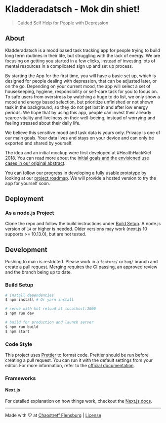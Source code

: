 # Kladderadatsch - Mok din shiet!

> Guided Self Help for People with Depression

## About

Kladderadatsch is a mood based task tracking app for people trying to build long term routines in their life, but struggling with the lack of energy.
We are focusing on getting you started in a few clicks, instead of investing lots of mental resources in a complicated sign up and set up process.

By starting the App for the first time, you will have a basic set up, which is designed for people dealing with depression, that can be adjusted later, or on the go.
Depending on your current mood, the app will select a set of housekeeping, hygiene, responsibility or self-care task for you to focus on. 
To safe users from overstress by watching a huge to do list, we only show a mood and energy based selection, but prioritize unfinished or not shown task in the background, so they do not get lost in and after low energy periods.
We hope that by using this app, people can invest their already scarce vitality and liveliness on their well-beeing, instead of worrying and feeling stressed about their daily life.

We believe this sensitive mood and task data is yours only.
Privacy is one of our main goals. Your data lives and stays on your device and can only be exported and shared by yourself.

The idea and an initial mockup were first developed at #HealthHackKiel 2018. You can read more about the [initial goals and the envisioned use cases in our original abstract](./docs/healthhackkiel.md).

You can follow our progress in developing a fully usable prototype by looking at our [project roadmap](https://github.com/chaostreff-flensburg/kladderadatsch/projects/1). We will provide a hosted version to try the app for yourself soon.

## Deployment

### As a node.js Project

Clone the repo and follow the build instructions under [Build Setup](#build-setup).
A node.js version of `14` or higher is needed. Older versions may work (next.js 10 supports >= 10.13.0), but are not tested.

## Development

Pushing to main is restricted. Please work in a `feature/` or `bug/` branch and create a pull request. Merging requires the CI passing, an approved review and the branch being up to date.

### Build Setup

```bash
# install dependencies
$ npm install # Or yarn install

# serve with hot reload at localhost:3000
$ npm run dev

# build for production and launch server
$ npm run build
$ npm start
```

### Code Style

This project uses [Prettier](https://prettier.io) to format code. Prettier should be run before creating a pull request. You can run it with the default settings from your editor. For more information, refer to the [official documentation](https://prettier.io).

### Frameworks

#### Next.js

For detailed explanation on how things work, checkout the [Next.js docs](https://nextjs.org/).

---

Made with ♡ at [Chaostreff Flensburg](https://twitter.com/chaos_fl) | [License](./LICENSE)
